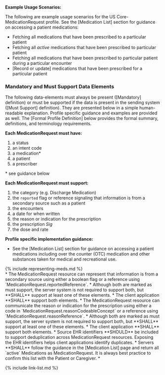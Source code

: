 
**Example Usage Scenarios:**

The following are example usage scenarios for the US Core-MedicationRequest
profile. See the [Medication List] section for guidance on accessing a patient medications:

-   Fetching all medications that have been prescribed to a particular patient
-   Fetching all *active* medications that have been prescribed to  particular patient
-   Fetching all medications that have been prescribed to particular patient during a particular encounter
-  [Record or update]  medications that have been prescribed for a particular
    patient

### Mandatory and Must Support Data Elements


The following data-elements must always be present ([Mandatory] definition) or must be supported if the data is present in the sending system ([Must Support] definition). They are presented below in a simple human-readable explanation.  Profile specific guidance and examples are provided as well.  The [Formal Profile Definition] below provides the  formal summary, definitions, and  terminology requirements.  

**Each MedicationRequest must have:**

1.  a status
1.  an intent code
1.  a medication*
1.  a patient
1.  a prescriber

\* see guidance below

**Each MedicationRequest must support:**

1. the category  (e.g. Discharge Medication)
1. the `reported` flag  or reference signaling that information is from a secondary source such as a patient
1. the encounters
1. a date for when written
2. <span class="bg-success" markdown="1">the reason or indication for the prescription</span><!-- new-content -->
3. the prescription *Sig*
4. <span class="bg-success" markdown="1">the dose and rate</span><!-- new-content -->

**Profile specific implementation guidance:**

* See the [Medication List] section for guidance on accessing a patient medications including over the counter (OTC) medication and other substances taken for medical and recreational use.
<div class="bg-success" markdown="1">
{% include representing-meds.md %}
</div><!-- new-content -->
* The MedicationRequest resource can represent that information is from a secondary source using either a boolean flag or a reference using `MedicationRequest.reportedReference`.
   *  Although both are marked as must support, the server system is not required to support both, but **SHALL** support at least one of these elements.
   *  The client application **SHALL** support both elements.
* The MedicationRequest resource can communicate the reason or indication for the prescription using either a code in `MedicationRequest.reasonCodeableConcept` or a reference using `MedicationRequest.reasonReference`.
   *  Although both are marked as must support, the server system is not required to support both, but **SHALL** support at least one of these elements.
   *  The client application **SHALL** support both elements.
* Source EHR identifiers **SHOULD** be included to support deduplication across MedicationRequest resources. Exposing the EHR identifiers helps client applications identify duplicates.
* Servers **SHALL** follow the guidance in the [Medication List] page  and return all `active` Medications as MedicationRequest. It is always best practice to confirm this list with the Patient or Caregiver.
* 

{% include link-list.md %}
